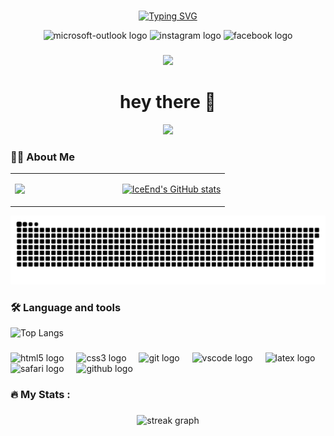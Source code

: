 ###

<div align="center">
  
[![Typing SVG](https://readme-typing-svg.demolab.com?font=Fira+Code&weight=200&pause=1000&center=true&vCenter=true&random=true&width=435&lines=%E4%BA%BA%E7%94%9F%E5%A4%A9%E5%9C%B0%E9%97%B4%EF%BC%8C%E8%8B%A5%E7%99%BD%E9%A9%B9%E8%BF%87%E9%9A%99%EF%BC%8C%E5%BF%BD%E7%84%B6%E8%80%8C%E5%B7%B2%E3%80%82)](https://git.io/typing-svg)
</div>

<div align="center">
  <img src="https://img.shields.io/static/v1?message=Outlook&logo=microsoft-outlook&label=&color=0078D4&logoColor=white&labelColor=&style=for-the-badge" height="25" alt="microsoft-outlook logo"  />
  <img src="https://img.shields.io/static/v1?message=Instagram&logo=instagram&label=&color=E4405F&logoColor=white&labelColor=&style=for-the-badge" height="25" alt="instagram logo"  />
  <img src="https://img.shields.io/static/v1?message=Facebook&logo=facebook&label=&color=1877F2&logoColor=white&labelColor=&style=for-the-badge" height="25" alt="facebook logo"  />
</div>

###

<div align="center">
  <img src="https://visitor-badge.laobi.icu/badge?page_id=Soanguy.Soanguy&"  />
</div>

###

<h1 align="center">hey there 👋</h1>

<div align="center">
  <img src="https://profile-counter.glitch.me/Soanguy/count.svg?"  />
</div>

###

<h3 align="left">👩‍💻  About Me</h3>

<table><tr><td valign="top" width="50%">

![](https://github-readme-stats.vercel.app/api?username=soanguy) 

</td><td valign="top" width="50%">

[![IceEnd's GitHub stats](https://github-immortality.vercel.app/api?username=soanguy)](https://github.com/IceEnd)

</td></tr></table>  

<picture>
  <source media="(prefers-color-scheme: dark)" srcset="https://raw.githubusercontent.com/Soanguy/Soanguy/output/github-contribution-grid-snake-dark.svg">
  <source media="(prefers-color-scheme: light)" srcset="https://raw.githubusercontent.com/Soanguy/Soanguy/output/github-contribution-grid-snake.svg">
  <img alt="github contribution grid snake animation" src="https://raw.githubusercontent.com/Soanguy/Soanguy/output/github-contribution-grid-snake.svg">
</picture>

###

<h3 align="left">🛠 Language and tools</h3>

![Top Langs](https://github-readme-stats.vercel.app/api/top-langs/?username=soanguy&layout=compact)

###

<div align="left">
  <img src="https://cdn.jsdelivr.net/gh/devicons/devicon/icons/html5/html5-original.svg" height="40" alt="html5 logo"  />
  <img width="12" />
  <img src="https://cdn.jsdelivr.net/gh/devicons/devicon/icons/css3/css3-original.svg" height="40" alt="css3 logo"  />
  <img width="12" />
  <img src="https://cdn.jsdelivr.net/gh/devicons/devicon/icons/git/git-original.svg" height="40" alt="git logo"  />
  <img width="12" />
  <img src="https://cdn.jsdelivr.net/gh/devicons/devicon/icons/vscode/vscode-original.svg" height="40" alt="vscode logo"  />
  <img width="12" />
  <img src="https://cdn.jsdelivr.net/gh/devicons/devicon/icons/latex/latex-original.svg" height="40" alt="latex logo"  />
  <img width="12" />
  <img src="https://cdn.jsdelivr.net/gh/devicons/devicon/icons/safari/safari-original.svg" height="40" alt="safari logo"  />
  <img width="12" />
  <img src="https://cdn.jsdelivr.net/gh/devicons/devicon/icons/github/github-original.svg" height="40" alt="github logo"  />
</div>

###

<h3 align="left">🔥   My Stats :</h3>

###

<div align="center">
  <img src="https://streak-stats.demolab.com?user=Soanguy&locale=en&mode=daily&theme=dark&hide_border=false&border_radius=5&order=3" height="220" alt="streak graph"  />
</div>
